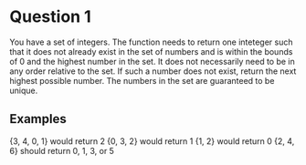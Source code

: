 # Question 1 #
You have a set of integers. The function needs to return one inteteger such that it does not already exist in the set of numbers and is within the bounds of 0 and the highest number in the set. It does not necessarily need to be in any order relative to the set. If such a number does not exist, return the next highest possible number. The numbers in the set are guaranteed to be unique.

## Examples ##
{3, 4, 0, 1} would return 2
{0, 3, 2} would return 1
{1, 2} would return 0
{2, 4, 6} should return 0, 1, 3, or 5